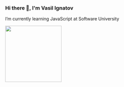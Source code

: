 ### Hi there 👋, I'm Vasil Ignatov

I’m currently learning JavaScript at Software University

<img height="180em" src="https://github-readme-stats.vercel.app/api?username=vasilignatov&show_icons=true&hide_border=true&&count_private=true&include_all_commits=true" />
